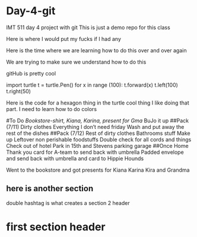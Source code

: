 # Day-4-git
IMT 511 day 4 project with git
This is just a demo repo for this class


Here is where I would put my fucks if I had any

Here is the time where we are learning how to do this over and over again


We are trying to make sure we understand how to do this

gitHub is pretty cool


import turtle
t = turtle.Pen()
for x in range (100):
    t.forward(x)
    t.left(100)
    t.right(50)
    
Here is the code for a hexagon thing in the turtle cool thing
I like doing that part. I need to learn how to do colors


#To Do
    _Bookstore-shirt, Kiana, Karina, present for Gma_
    BuJo it up
##Pack (7/11)
    Dirty clothes
    Everything I don’t need friday
    Wash and put away the rest of the dishes
##Pack (7/12)
    Rest of dirty clothes
    Bathrooms stuff
    Make up
    Leftover non perishable foodstuffs
    Double check for all cords and things
    Check out of hotel
    Park in 15th and Stevens parking garage
##Once Home
    Thank you card for A-team to send back with umbrella
    Padded envelope and send back with umbrella and card to Hippie Hounds
    
Went to the bookstore and got presents for Kiana Karina Kira and Grandma

## here is another section 
double hashtag is what creates a section 2 header
# first section header




